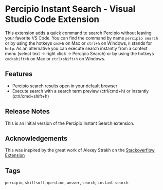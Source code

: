 # Percipio Instant Search - Visual Studio Code Extension
This extension adds a quick command to search Percipio without leaving your favorite VS Code. You can find the command by name `percipio search` or by using the hotkeys `cmd+h` on Mac or `ctrl+h` on Windows, `h` stands for `help`. As an alternative you can execute search instantly from a context menu (select text -> right click -> Percipio Search) or by using the hotkeys `cmd+shift+h` on Mac or `ctrl+shift+h` on Windows.

## Features
- Percipio search results open in your default browser
- Execute search with a search term preview (ctrl/cmd+h) or instantly (ctrl/cmd+shift+h)

## Release Notes
This is an initial version of the Percipio Instant Search extension.

## Acknowledgements
This was inspired by the great work of Alexey Strakh on the [Stackoverflow Extension](https://github.com/alexeystrakh/vscode-stackoverflow-extension)

## Tags
`percipio`, `skillsoft`, `question`, `answer`, `search`, `instant search`
